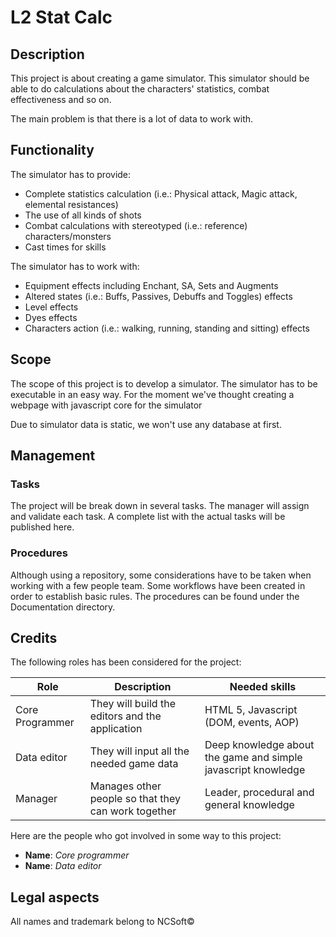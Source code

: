 # L2 Stat Calc

## Description

This project is about creating a game simulator. This simulator should be able to do calculations about the characters' statistics, combat effectiveness and so on.

The main problem is that there is a lot of data to work with.

## Functionality

The simulator has to provide:
* Complete statistics calculation (i.e.: Physical attack, Magic attack, elemental resistances)
* The use of all kinds of shots
* Combat calculations with stereotyped (i.e.: reference) characters/monsters
* Cast times for skills

The simulator has to work with:
* Equipment effects including Enchant, SA, Sets and Augments
* Altered states (i.e.: Buffs, Passives, Debuffs and Toggles) effects
* Level effects
* Dyes effects
* Characters action (i.e.: walking, running, standing and sitting) effects

## Scope

The scope of this project is to develop a simulator. The simulator has to be executable in an easy way. For the moment we've thought creating a webpage with javascript core for the simulator

Due to simulator data is static, we won't use any database at first.

## Management

### Tasks

The project will be break down in several tasks. The manager will assign and validate each task. A complete list with the actual tasks will be published here.

### Procedures

Although using a repository, some considerations have to be taken when working with a few people team. Some workflows have been created in order to establish basic rules. The procedures can be found under the Documentation directory.

## Credits

The following roles has been considered for the project:

| Role | Description | Needed skills |
|---|---|---|
| Core Programmer | They will build the editors and the application | HTML 5, Javascript (DOM, events, AOP) |
| Data editor | They will input all the needed game data | Deep knowledge about the game and simple javascript knowledge |
| Manager | Manages other people so that they can work together | Leader, procedural and general knowledge |

Here are the people who got involved in some way to this project:

* **Name**: *Core programmer*
* **Name**: *Data editor*

## Legal aspects

All names and trademark belong to NCSoft&copy;
